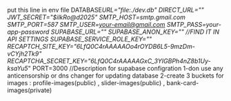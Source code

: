 put this line in env file
DATABASE*URL="file:./dev.db"
DIRECT_URL=""
JWT_SECRET="$ilkRo@d2025"
SMTP_HOST=smtp.gmail.com
SMTP_PORT=587
SMTP_USER=your-email@gmail.com
SMTP_PASS=your-app-password
SUPABASE_URL=""
SUPABASE_ANON_KEY="" //FIND IT IN API SETTINGS
SUPABASE_SERVICE_ROLE_KEY=""
RECAPTCH_SITE_KEY="6LfQ0C4rAAAAAOo4rOYDB6L5-9mzDm-vCYjh2Tk9"
RECAPTCHA_SECRET_KEY="6LfQ0C4rAAAAAGxC_3YIGBPh4nZ8b1Uy-ksaYu5*"
PORT=3000
//Description for supabase configration
1-don use any anticensorship or dns changer for updating database
2-create 3 buckets for images : profile-images(public) , slider-images(public) , bank-card-images(private)
